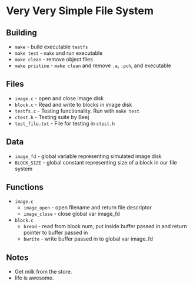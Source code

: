 # Very Very Simple File System

## Building

  * `make` - build executable `testfs`
  * `make test` - `make` and run executable
  * `make clean` - remove object files
  * `make pristine` - `make clean` and remove `.a`, `.pch`, and executable

## Files

* `image.c` - open and close image disk
* `block.c` - Read and write to blocks in image disk
* `testfs.c` - Testing functionality. Run with `make test`
* `ctest.h` - Testing suite by Beej
* `test_file.txt` - File for testing in `ctest.h`

## Data

* `image_fd` - global variable representing simulated image disk
* `BLOCK_SIZE` - global constant representing size of a block in our file system

## Functions

* `image.c`
  * `image_open` - open filename and return file descriptor
  * `image_close` - close global var image_fd
* `block.c`
  * `bread` - read from block num, put inside buffer passed in and return pointer to buffer passed in
  * `bwrite` - write buffer passed in to global var image_fd

## Notes

* Get milk from the store.
* life is awesome.
